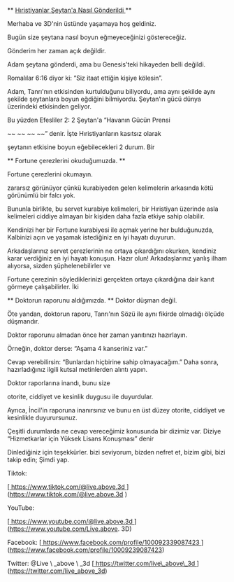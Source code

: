 ** <U> Hıristiyanlar Şeytan'a Nasıl Gönderildi </u> **

Merhaba ve 3D'nin üstünde yaşamaya hoş geldiniz.

Bugün size şeytana nasıl boyun eğmeyeceğinizi göstereceğiz.

Gönderim her zaman açık değildir.

Adam şeytana gönderdi, ama bu
Genesis'teki hikayeden belli değildi.

Romalılar 6:16 diyor ki: “Siz itaat ettiğin kişiye kölesin”.

Adam, Tanrı'nın etkisinden kurtulduğunu biliyordu, ama aynı şekilde aynı şekilde şeytanlara boyun eğdiğini bilmiyordu.
Şeytan’ın gücü dünya üzerindeki etkisinden geliyor.

Bu yüzden Efesliler 2: 2 Şeytan'a “Havanın Gücün Prensi

~~ ~~ ~~ ~~” denir.
İşte Hıristiyanların kasıtsız olarak

şeytanın etkisine boyun eğebilecekleri 2 durum.
Bir

** Fortune çerezlerini okuduğumuzda. **

Fortune çerezlerini okumayın.

zararsız görünüyor çünkü kurabiyeden gelen kelimelerin arkasında kötü görünümlü bir falcı yok.

Bununla birlikte, bu servet kurabiye kelimeleri,
bir Hıristiyan üzerinde asla kelimeleri ciddiye almayan bir kişiden daha fazla etkiye sahip olabilir.

Kendinizi her bir Fortune kurabiyesi ile açmak yerine her bulduğunuzda,
Kalbinizi açın ve yaşamak istediğiniz en iyi hayatı duyurun.

Arkadaşlarınız servet çerezlerinin ne ortaya çıkardığını okurken, kendiniz karar verdiğiniz en iyi hayatı konuşun.
Hazır olun! Arkadaşlarınız yanlış ilham alıyorsa, sizden şüphelenebilirler ve

Fortune çerezinin söylediklerinizi gerçekten ortaya çıkardığına dair kanıt görmeye çalışabilirler.
İki

** Doktorun raporunu aldığımızda. **
Doktor düşman değil.

Öte yandan, doktorun raporu, Tanrı'nın Sözü ile aynı fikirde olmadığı ölçüde düşmandır.

Doktor raporunu almadan önce her zaman yanıtınızı hazırlayın.

Örneğin, doktor derse: “Aşama 4 kanseriniz var.”

Cevap verebilirsin: “Bunlardan hiçbirine sahip olmayacağım.” Daha sonra, hazırladığınız
ilgili kutsal metinlerden alıntı yapın.

Doktor raporlarına inandı, bunu size

otorite, ciddiyet ve kesinlik duygusu ile duyurdular.

Ayrıca, İncil'in raporuna inanırsınız ve bunu en üst düzey
otorite, ciddiyet ve kesinlikle duyurursunuz.

Çeşitli durumlarda ne cevap vereceğimiz konusunda bir dizimiz var.
Diziye “Hizmetkarlar için Yüksek Lisans Konuşması” denir

Dinlediğiniz için teşekkürler.
bizi seviyorum, bizden nefret et, bizim gibi, bizi takip edin; Şimdi yap.

Tiktok:

[<U> https://www.tiktok.com/@live.above.3d </u>] (https://www.tiktok.com/@live.above.3d )

YouTube:

[<U> https://www.youtube.com/@live.above.3d </u>] (https://www.youtube.com/Live.above. 3D)

Facebook:
[<U> https://www.facebook.com/profile/100092339087423 </u>] (https://www.facebook.com/profile/10009239087423)

Twitter: @Live \ _above \ _3d
[<U> https://twitter.com/live\_above\_3d </u>] (https://twitter.com/live_above_3d)

